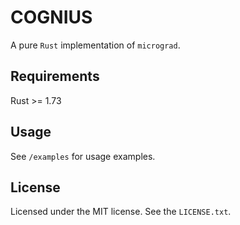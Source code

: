 # COGNIUS

A pure `Rust` implementation of `micrograd`.

## Requirements

Rust >= 1.73

## Usage

See `/examples` for usage examples.

## License

Licensed under the MIT license.
See the `LICENSE.txt`.
